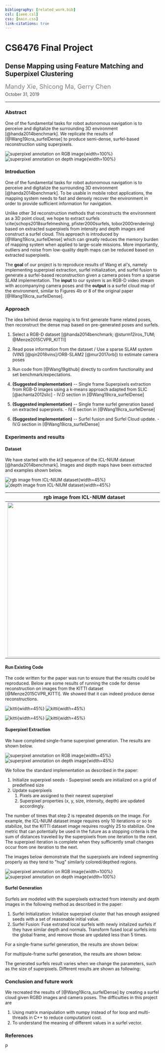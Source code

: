 ```yaml
---
bibliography: [related_work.bib]
csl: [ieee.csl]
css: [main.css]
link-citations: true
---
```


# CS6476 Final Project
## Dense Mapping using Feature Matching and Superpixel Clustering

<p style="color:#808080;margin:16px 0 4px 0;font-size:20px">
Mandy Xie, Shicong Ma, Gerry Chen
</p>
<p style="color:#404040;margin:0 0 16px 0">
October 31, 2019
</p>

<hr />

### Abstract
<!-- One or two sentences on the motivation behind the problem you are solving. One or two sentences describing the approach you took. One or two sentences on the main result you obtained. -->
One of the fundamental tasks for robot autonomous navigation is to perceive and
digitalize the surrounding 3D environment [@handa2014benchmark]. We replicate
the results of [@Wang19icra_surfelDense] to produce semi-dense, surfel-based
reconstruction using superpixels.

<!-- ### Teaser figure -->
<!-- A figure that conveys the main idea behind the project or the main application being addressed. -->
![superpixel annotation on RGB
image](./results/superpixels/kitti_superpixels_rgb.gif){width=100%}
![superpixel annotation on depth
image](./results/superpixels/kitti_superpixels_depth.gif){width=100%}

### Introduction
<!-- Motivation behind the problem you are solving, what applications it has, any brief background on the particular domain you are working in (if not regular RBG photographs), etc. If you are using a new way to solve an existing problem, briefly mention and describe the existing approaches and tell us how your approach is new. -->
One of the fundamental tasks for robot autonomous navigation is to perceive and
digitalize the surrounding 3D environment [@handa2014benchmark]. To be usable
in mobile robot applications, the mapping system needs to fast and densely
recover the environment in order to provide sufficient information for
navigation.

Unlike other 3d reconstruction methods that reconstructs the environment as a 3D
point cloud, we hope to extract surfels \cite{schops2018surfelmeshing,
pfister2000surfels, tobor2000rendering} based on extracted superpixels from
intensity and depth images and construct a surfel cloud. This approach is
introduced by [@Wang19icra_surfelDense] which can greatly reduces the memory
burden of mapping system when applied to large-scale missions. More importantly,
outliers and noise from low-quality depth maps can be reduced based on extracted
superpixels.

The **goal** of our project is to reproduce results of Wang et al's, namely
implementing superpixel extraction, surfel initialization, and surfel fusion to
generate a surfel-based reconstruction given a camera poses from a sparse SLAM
implementation.  The **input** to our system is an RGB-D video stream with
accompanying camera poses and the **output** is a surfel cloud map of the
environment, similar to Figures 4b or 8 of the original paper
[@Wang19icra_surfelDense].

### Approach
The idea behind dense mapping is to first generate frame related poses, then
reconstruct the dense map based on pre-generated poses and surfels.

1. Select a RGB-D dataset [@handa2014benchmark; @sturm12iros_TUM; @Menze2015CVPR_KITTI]

2. Read pose information from the dataset / Use a sparse SLAM system (VINS [@qin2018vins]/ORB-SLAM2 [@mur2017orb]) to
estimate camera poses

3. Run code from [@Wang19github] directly to confirm functionality and set benchmark/expectations.

3. **(Suggested implementation)** -- Single frame Superpixels extraction from RGB-D images using a k-means approach adapted from SLIC [@achanta2012slic] - IV.D section in [@Wang19icra_surfelDense]

4. **(Suggested implementation)** -- Single frame surfel generation based on extracted superpixels. - IV.E section in [@Wang19icra_surfelDense]

5. **(Suggested implementation)** --  Surfel fusion and Surfel Cloud update. - IV.G section in [@Wang19icra_surfelDense]

<!-- 6. 3D mesh with surfel cloud. -->

### Experiments and results
<!-- Provide details about the experimental set up (number of images/videos, number of datasets you experimented with, train/test split if you used machine learning algorithms, etc.). Describe the evaluation metrics you used to evaluate how well your approach is working. Include clear figures and tables, as well as illustrative qualitative examples if appropriate. Be sure to include obvious baselines to see if your approach is doing better than a naive approach (e.g. for classification accuracy, how well would a classifier do that made random decisions?). Also discuss any parameters of your algorithms, and tell us how you set the values of those parameters. You can also show us how the performance varies as you change those parameter values. Be sure to discuss any trends you see in your results, and explain why these trends make sense. Are the results as expected? Why? -->
#### Dataset
We have started with the _kt3_ sequence of the ICL-NIUM dataset [@handa2014benchmark].  Images and
depth maps have been extracted and examples shown below.

![rgb image from ICL-NIUM dataset](./results/superpixels/icl_rgb0.png){width=45%}
![depth image from ICL-NIUM dataset](./results/superpixels/icl_depth0.png){width=45%}

rgb image from ICL-NIUM dataset     |  depth image from ICL-NIUM dataset
:-------------------------:|:-------------------------:
<img align="center" src="./results/superpixels/icl_rgb0.png" width="500"/> | <img align="center" src="./results/superpixels/icl_depth0.png" width="500"/>

#### Run Existing Code
The code written for the paper was run to ensure that the results could be
reproduced.  Below are some results of running the code for dense reconstruction on images from the KITTI
dataset [@Menze2015CVPR_KITTI].  We showed that it can indeed produce dense reconstructions.

![kitti](./results/kitti/kitti.png){width=45%}
![kitti](./results/kitti/kitti_front.png){width=45%}

![kitti](./results/kitti/kitti_side.png){width=45%}
![kitti](./results/kitti/kitti_top.png){width=45%}

#### Superpixel Extraction
We have completed single-frame superpixel generation.  The results are shown
below.

![superpixel annotation on RGB image](./results/superpixels/superpixels_rgb.gif){width=45%}
![superpixel annotation on depth
image](./results/superpixels/superpixels_depth.gif){width=45%}

We follow the standard implementation as described in the paper:
1. Initialize superpixel seeds - 
    Superpixel seeds are initialized on a grid of predefined size
2. Update superpixels
    1. Pixels are assigned to their nearest superpixel
    2. Superpixel properties (x, y, size, intensity, depth) are updated
       accordingly.

The number of times that step 2 is repeated depends on the image.  For example,
the ICL-NIUM dataset image requires only 10 iterations or so to stabilize, but the
KITTI dataset image requires roughly 25 to stabilize.  One metric that can
potentially be used in the future as a stopping criteria is the sum of distances
traveled by the superpixels from one iteration to the next.  The superpixel
iteration is complete when they sufficiently small changes occur from one
iteration to the next.

<!-- Show several visual examples of inputs/outputs of your system (success cases and failures) that help us better understand your approach. -->
The images below demonstrate that the superpixels are indeed segmenting properly
as they tend to "hug" similarly colored/depthed regions.

![superpixel annotation on RGB image](./results/superpixels/kitti_superpixels_rgb.png){width=100%}
![superpixel annotation on depth
image](./results/superpixels/kitti_superpixels_depth.png){width=100%}

#### Surfel Generation
<!-- norm calculation -->
<!-- We are in the process of calculating the norm which is needed for surfel
generation.  We expect to complete this very soon. -->

Surfels are modeled with the superpixels extracted from intensity and depth images in the following method as described in the paper:
1. Surfel Initialization:
    Initialize superpixel cluster that has enough assigned seeds with a set of reasonable initial value.
2. Surfel Fusion:
    Fuse extrated local surfels with newly initalized surfels if they have similar depth and normals. 
    Transform fused local surfels into the global frame, and remove those are updated less than 5 times.

For a single-frame surfel generation, the results are shown below:

For multipule-frame surfel generation, the results are shown below:

The generated surfels result varies when we change the parameters, such as the size of superpixels. Different results are shown as following:

### Conclusion and future work
<!-- Conclusion would likely make the same points as the abstract. Discuss any future ideas you have to make your approach better. -->
We recreated the results of [@Wang19icra_surfelDense] by creating a surfel
cloud given RGBD images and camera poses. The difficulties in this project are 
1. Using matrix manipulation with numpy instead of for loop and multi-threads in C++ to reduce computationl cost.
2. To understand the meaning of different values in a surfel vector. 

### References
<!-- List out all the references you have used for your work -->P